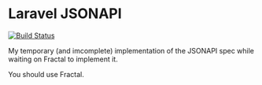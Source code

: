 # Laravel JSONAPI

[![Build Status](https://travis-ci.org/jackweinbender/laravel-jsonapi.svg?branch=master)](https://travis-ci.org/jackweinbender/laravel-jsonapi)

My temporary (and imcomplete) implementation of the JSONAPI spec while waiting on Fractal to implement it. 

You should use Fractal.
